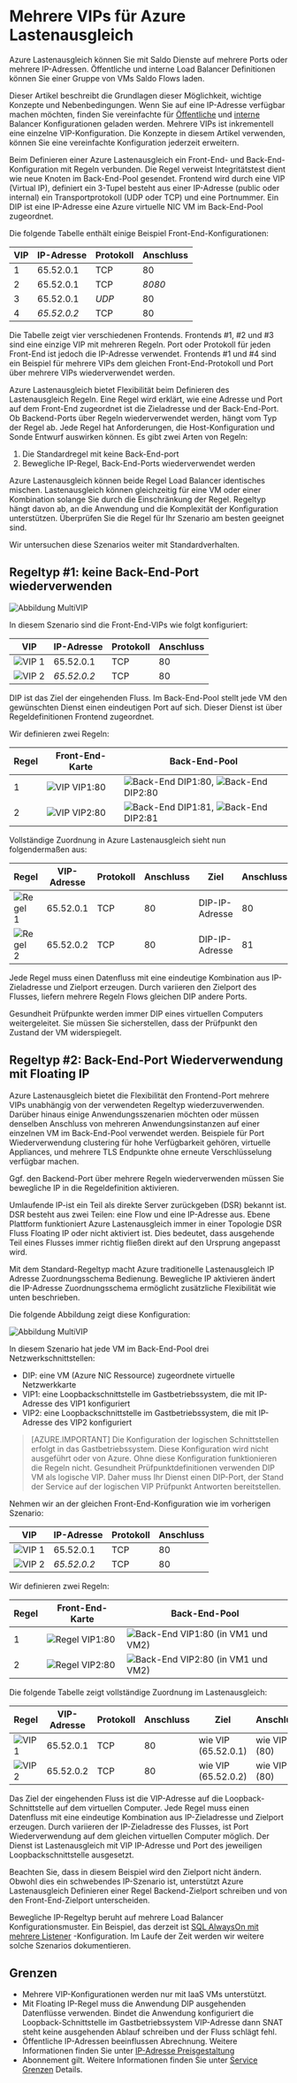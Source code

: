<properties
   pageTitle="Mehrere VIPs für Azure Lastenausgleich | Microsoft Azure"
   description="Übersicht über mehrere VIPs auf Azure Lastenausgleich"
   services="load-balancer"
   documentationCenter="na"
   authors="chkuhtz"
   manager="narayan"
   editor=""
/>
<tags
   ms.service="load-balancer"
   ms.devlang="na"
   ms.topic="article"
   ms.tgt_pltfrm="na"
   ms.workload="infrastructure-services"
   ms.date="08/11/2016"
   ms.author="chkuhtz"
/>

# <a name="multiple-vips-for-azure-load-balancer"></a>Mehrere VIPs für Azure Lastenausgleich

Azure Lastenausgleich können Sie mit Saldo Dienste auf mehrere Ports oder mehrere IP-Adressen. Öffentliche und interne Load Balancer Definitionen können Sie einer Gruppe von VMs Saldo Flows laden.

Dieser Artikel beschreibt die Grundlagen dieser Möglichkeit, wichtige Konzepte und Nebenbedingungen. Wenn Sie auf eine IP-Adresse verfügbar machen möchten, finden Sie vereinfachte für [Öffentliche](load-balancer-get-started-internet-portal.md) und [interne](load-balancer-get-started-ilb-arm-portal.md) Balancer Konfigurationen geladen werden. Mehrere VIPs ist inkrementell eine einzelne VIP-Konfiguration. Die Konzepte in diesem Artikel verwenden, können Sie eine vereinfachte Konfiguration jederzeit erweitern.

Beim Definieren einer Azure Lastenausgleich ein Front-End- und Back-End-Konfiguration mit Regeln verbunden. Die Regel verweist Integritätstest dient wie neue Knoten im Back-End-Pool gesendet. Frontend wird durch eine VIP (Virtual IP), definiert ein 3-Tupel besteht aus einer IP-Adresse (public oder internal) ein Transportprotokoll (UDP oder TCP) und eine Portnummer. Ein DIP ist eine IP-Adresse eine Azure virtuelle NIC VM im Back-End-Pool zugeordnet.

Die folgende Tabelle enthält einige Beispiel Front-End-Konfigurationen:

| VIP | IP-Adresse | Protokoll | Anschluss |
|-----|------------|----------|------|
|1|65.52.0.1|TCP|80|
|2|65.52.0.1|TCP|_8080_|
|3|65.52.0.1|_UDP_|80|
|4|_65.52.0.2_|TCP|80|

Die Tabelle zeigt vier verschiedenen Frontends. Frontends #1, #2 und #3 sind eine einzige VIP mit mehreren Regeln. Port oder Protokoll für jeden Front-End ist jedoch die IP-Adresse verwendet. Frontends #1 und #4 sind ein Beispiel für mehrere VIPs dem gleichen Front-End-Protokoll und Port über mehrere VIPs wiederverwendet werden.

Azure Lastenausgleich bietet Flexibilität beim Definieren des Lastenausgleich Regeln. Eine Regel wird erklärt, wie eine Adresse und Port auf dem Front-End zugeordnet ist die Zieladresse und der Back-End-Port. Ob Backend-Ports über Regeln wiederverwendet werden, hängt vom Typ der Regel ab. Jede Regel hat Anforderungen, die Host-Konfiguration und Sonde Entwurf auswirken können. Es gibt zwei Arten von Regeln:

1. Die Standardregel mit keine Back-End-port
2. Bewegliche IP-Regel, Back-End-Ports wiederverwendet werden

Azure Lastenausgleich können beide Regel Load Balancer identisches mischen. Lastenausgleich können gleichzeitig für eine VM oder einer Kombination solange Sie durch die Einschränkung der Regel. Regeltyp hängt davon ab, an die Anwendung und die Komplexität der Konfiguration unterstützen. Überprüfen Sie die Regel für Ihr Szenario am besten geeignet sind.

Wir untersuchen diese Szenarios weiter mit Standardverhalten.

## <a name="rule-type-1-no-backend-port-reuse"></a>Regeltyp #1: keine Back-End-Port wiederverwenden

![Abbildung MultiVIP](./media/load-balancer-multivip-overview/load-balancer-multivip.png)

In diesem Szenario sind die Front-End-VIPs wie folgt konfiguriert:

| VIP | IP-Adresse | Protokoll | Anschluss |
|-----|------------|----------|------|
|![VIP](./media/load-balancer-multivip-overview/load-balancer-rule-green.png) 1|65.52.0.1|TCP|80|
|![VIP](./media/load-balancer-multivip-overview/load-balancer-rule-purple.png) 2|*65.52.0.2*|TCP|80|

DIP ist das Ziel der eingehenden Fluss. Im Back-End-Pool stellt jede VM den gewünschten Dienst einen eindeutigen Port auf sich. Dieser Dienst ist über Regeldefinitionen Frontend zugeordnet.

Wir definieren zwei Regeln:

| Regel | Front-End-Karte | Back-End-Pool |
|------|--------------|-----------------|
| 1 | ![VIP](./media/load-balancer-multivip-overview/load-balancer-rule-green.png) VIP1:80 | ![Back-End](./media/load-balancer-multivip-overview/load-balancer-rule-green.png) DIP1:80, ![Back-End](./media/load-balancer-multivip-overview/load-balancer-rule-green.png) DIP2:80 |
| 2 | ![VIP](./media/load-balancer-multivip-overview/load-balancer-rule-purple.png) VIP2:80 | ![Back-End](./media/load-balancer-multivip-overview/load-balancer-rule-purple.png) DIP1:81, ![Back-End](./media/load-balancer-multivip-overview/load-balancer-rule-purple.png) DIP2:81 |

Vollständige Zuordnung in Azure Lastenausgleich sieht nun folgendermaßen aus:

| Regel | VIP-Adresse | Protokoll | Anschluss | Ziel | Anschluss |
|------|----------------|----------|------|-----|------|
|![Regel](./media/load-balancer-multivip-overview/load-balancer-rule-green.png) 1|65.52.0.1|TCP|80|DIP-IP-Adresse|80|
|![Regel](./media/load-balancer-multivip-overview/load-balancer-rule-purple.png) 2|65.52.0.2|TCP|80|DIP-IP-Adresse|81|

Jede Regel muss einen Datenfluss mit eine eindeutige Kombination aus IP-Zieladresse und Zielport erzeugen. Durch variieren den Zielport des Flusses, liefern mehrere Regeln Flows gleichen DIP andere Ports.

Gesundheit Prüfpunkte werden immer DIP eines virtuellen Computers weitergeleitet. Sie müssen Sie sicherstellen, dass der Prüfpunkt den Zustand der VM widerspiegelt.

## <a name="rule-type-2-backend-port-reuse-by-using-floating-ip"></a>Regeltyp #2: Back-End-Port Wiederverwendung mit Floating IP

Azure Lastenausgleich bietet die Flexibilität den Frontend-Port mehrere VIPs unabhängig von der verwendeten Regeltyp wiederzuverwenden. Darüber hinaus einige Anwendungsszenarien möchten oder müssen denselben Anschluss von mehreren Anwendungsinstanzen auf einer einzelnen VM im Back-End-Pool verwendet werden. Beispiele für Port Wiederverwendung clustering für hohe Verfügbarkeit gehören, virtuelle Appliances, und mehrere TLS Endpunkte ohne erneute Verschlüsselung verfügbar machen.

Ggf. den Backend-Port über mehrere Regeln wiederverwenden müssen Sie bewegliche IP in die Regeldefinition aktivieren.

Umlaufende IP-ist ein Teil als direkte Server zurückgeben (DSR) bekannt ist. DSR besteht aus zwei Teilen: eine Flow und eine IP-Adresse aus. Ebene Plattform funktioniert Azure Lastenausgleich immer in einer Topologie DSR Fluss Floating IP oder nicht aktiviert ist. Dies bedeutet, dass ausgehende Teil eines Flusses immer richtig fließen direkt auf den Ursprung angepasst wird.

Mit dem Standard-Regeltyp macht Azure traditionelle Lastenausgleich IP Adresse Zuordnungsschema Bedienung. Bewegliche IP aktivieren ändert die IP-Adresse Zuordnungsschema ermöglicht zusätzliche Flexibilität wie unten beschrieben.

Die folgende Abbildung zeigt diese Konfiguration:

![Abbildung MultiVIP](./media/load-balancer-multivip-overview/load-balancer-multivip-dsr.png)

In diesem Szenario hat jede VM im Back-End-Pool drei Netzwerkschnittstellen:

* DIP: eine VM (Azure NIC Ressource) zugeordnete virtuelle Netzwerkkarte
* VIP1: eine Loopbackschnittstelle im Gastbetriebssystem, die mit IP-Adresse des VIP1 konfiguriert
* VIP2: eine Loopbackschnittstelle im Gastbetriebssystem, die mit IP-Adresse des VIP2 konfiguriert

>[AZURE.IMPORTANT] Die Konfiguration der logischen Schnittstellen erfolgt in das Gastbetriebssystem. Diese Konfiguration wird nicht ausgeführt oder von Azure. Ohne diese Konfiguration funktionieren die Regeln nicht. Gesundheit Prüfpunktdefinitionen verwenden DIP VM als logische VIP. Daher muss Ihr Dienst einen DIP-Port, der Stand der Service auf der logischen VIP Prüfpunkt Antworten bereitstellen.

Nehmen wir an der gleichen Front-End-Konfiguration wie im vorherigen Szenario:

| VIP | IP-Adresse | Protokoll | Anschluss |
|-----|------------|----------|------|
|![VIP](./media/load-balancer-multivip-overview/load-balancer-rule-green.png) 1|65.52.0.1|TCP|80|
|![VIP](./media/load-balancer-multivip-overview/load-balancer-rule-purple.png) 2|*65.52.0.2*|TCP|80|

Wir definieren zwei Regeln:

| Regel | Front-End-Karte | Back-End-Pool |
|------|--------------|-----------------|
| 1 | ![Regel](./media/load-balancer-multivip-overview/load-balancer-rule-green.png) VIP1:80 | ![Back-End](./media/load-balancer-multivip-overview/load-balancer-rule-green.png) VIP1:80 (in VM1 und VM2) |
| 2 | ![Regel](./media/load-balancer-multivip-overview/load-balancer-rule-purple.png) VIP2:80 | ![Back-End](./media/load-balancer-multivip-overview/load-balancer-rule-purple.png) VIP2:80 (in VM1 und VM2) |

Die folgende Tabelle zeigt vollständige Zuordnung im Lastenausgleich:

| Regel | VIP-Adresse | Protokoll | Anschluss | Ziel | Anschluss |
|------|----------------|----------|------|-------------|------|
|![VIP](./media/load-balancer-multivip-overview/load-balancer-rule-green.png) 1|65.52.0.1|TCP|80|wie VIP (65.52.0.1)|wie VIP (80)|
|![VIP](./media/load-balancer-multivip-overview/load-balancer-rule-purple.png) 2|65.52.0.2|TCP|80|wie VIP (65.52.0.2)|wie VIP (80)|

Das Ziel der eingehenden Fluss ist die VIP-Adresse auf die Loopback-Schnittstelle auf dem virtuellen Computer. Jede Regel muss einen Datenfluss mit eine eindeutige Kombination aus IP-Zieladresse und Zielport erzeugen. Durch variieren der IP-Zieladresse des Flusses, ist Port Wiederverwendung auf dem gleichen virtuellen Computer möglich. Der Dienst ist Lastenausgleich mit VIP IP-Adresse und Port des jeweiligen Loopbackschnittstelle ausgesetzt.

Beachten Sie, dass in diesem Beispiel wird den Zielport nicht ändern. Obwohl dies ein schwebendes IP-Szenario ist, unterstützt Azure Lastenausgleich Definieren einer Regel Backend-Zielport schreiben und von den Front-End-Zielport unterscheiden.

Bewegliche IP-Regeltyp beruht auf mehrere Load Balancer Konfigurationsmuster. Ein Beispiel, das derzeit ist [SQL AlwaysOn mit mehrere Listener](../virtual-machines/virtual-machines-windows-portal-sql-ps-alwayson-int-listener.md) -Konfiguration. Im Laufe der Zeit werden wir weitere solche Szenarios dokumentieren.

## <a name="limitations"></a>Grenzen

* Mehrere VIP-Konfigurationen werden nur mit IaaS VMs unterstützt.
* Mit Floating IP-Regel muss die Anwendung DIP ausgehenden Datenflüsse verwenden. Bindet die Anwendung konfiguriert die Loopback-Schnittstelle im Gastbetriebssystem VIP-Adresse dann SNAT steht keine ausgehenden Ablauf schreiben und der Fluss schlägt fehl.
* Öffentliche IP-Adressen beeinflussen Abrechnung. Weitere Informationen finden Sie unter [IP-Adresse Preisgestaltung](https://azure.microsoft.com/pricing/details/ip-addresses/)
* Abonnement gilt. Weitere Informationen finden Sie unter [Service Grenzen](../azure-subscription-service-limits.md#networking-limits) Details.
